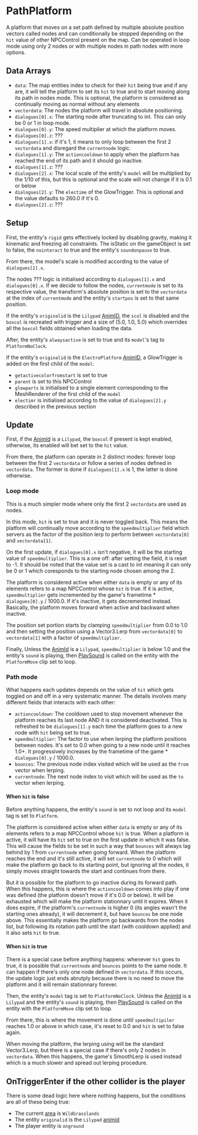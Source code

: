# PathPlatform
A platform that moves on a set path defined by multiple absolute position vectors called nodes and can conditionally be stopped depending on the `hit` value of other NPCControl present on the map. Can be operated in loop mode using only 2 nodes or with multiple nodes in path nodes with more options.

## Data Arrays
- `data`: The map entities index to check for their `hit` being true and if any are, it will tell the platform to set its `hit` to true and to start moving along its path in nodes mode. This is optional, the platform is considered as continually moving as normal without any elements
- `vectordata`: The nodes the platform will travel in absolute positioning.
- `dialogues[0].x`: The starting node after truncating to int. This can only be 0 or 1 in loop mode.
- `dialogues[0].y`: The speed multiplier at which the platform moves.
- `dialogues[0].z`: ???
- `dialogues[1].x`: if it's 1, it means to only loop between the first 2 `vectordata` and disregard the `currentnode` logic.
- `dialogues[1].y`: The `actioncooldown` to apply when the platform has reached the end of its path and it should go inactive.
- `dialogues[1].z`: ???
- `dialogues[2].x`: The local scale of the entity's `model` will be multiplied by the 1/10 of this, but this is optional and the scale will not change if it is 0.1 or below
- `dialogues[2].y`: The `electime` of the GlowTrigger. This is optional and the value defaults to 260.0 if it's 0.
- `dialogues[2].z`: ???

## Setup
First, the entity's `rigid` gets effectively locked by disabling gravity, making it kinematic and freezing all constraints. The isStatic on the gameObject is set to false, the `nointeract` to true and the entity's `soundonpause` to true.

From there, the model's scale is modified according to the value of `dialogues[2].x`.

The nodes ??? logic is initialised according to `dialogues[1].x` and `dialogues[0].x`. If we decide to follow the nodes, `currentmode` is set to its respective value, the transform's absolute position is set to the `vectordata` at the index of `currentmode` and the entity's `startpos` is set to that same position.

If the entity's `originalid` is the `Lilypad` [AnimID](../../../Enums%20and%20IDs/AnimIDs.md), the `scol` is disabled and the `boxcol` is recreated with trigger and a size of (5.0, 1.0, 5.0) which overrides all the `boxcol` fields obtained when loading the data.

After, the entity's `alwaysactive` is set to true and its `model`'s tag to `PlatformNoClock`.

If the entity's `originalid` is the `ElectroPlatform` [AnimID](../../../Enums%20and%20IDs/AnimIDs.md), a GlowTrigger is added on the first child of the `model`:
- `getactivecolorfromstart` is set to true
- `parent` is set to this NPCControl
- `glowparts` is initialised to a single element corresponding to the MeshRenderer of the first child of the `model`
- `electimr` is initialised according to the value of `dialogues[2].y` described in the previous section

## Update
First, if the [AnimId](../../../Enums%20and%20IDs/AnimIDs.md) is a `Lilypad`, the `boxcol` if present is kept enabled, otherwise, its enabled will bet set to the `hit` value.

From there, the platform can operate in 2 distinct modes: forever loop between the first 2 `vectordata` or follow a series of nodes defined in `vectordata`. The former is done if `dialogues[1].x` is 1, the latter is done otherwise.

### Loop mode
This is a much simpler mode where only the first 2 `vectordata` are used as nodes.

In this mode, `hit` is set to true and it is never toggled back. This means the platform will continually move according to the `speedmultiplier` field which servers as the factor of the position lerp to perform between `vectordata[0]` and `vectordata[1]`.

On the first update, if `dialogues[0].x` isn't negative, it will be the starting value of `speedmultiplier`. This is a one off: after setting the field, it is reset to -1. It should be noted that the value set is a cast to int meaning it can only be 0 or 1 which coresponds to the starting node chosen among the 2.

The platform is considered active when either `data` is empty or any of its elements refers to a map NPCControl whose `hit` is true. If it is active, `speedmultiplier` gets incremented by the game's frametime * `dialogues[0].y` / 1000.0. If it's inactive, it gets decremented instead. Basically, the platform moves forward when active and backward when inactive.

The position set portion starts by clamping `speedmultiplier` from 0.0 to 1.0 and then setting the position using a Vector3.Lerp from `vectordata[0]` to `vectordata[1]` with a factor of `speedmultiplier`.

Finally, Unless the [AnimId](../../../Enums%20and%20IDs/AnimIDs.md) is a `Lilypad`, `speedmultiplier` is below 1.0 and the entity's `sound` is playing, then [PlaySound](../../EntityControl/EntityControl%20Methods.md#PlaySound) is called on the entity with the `PlatformMove` clip set to loop.

### Path mode
What happens each updates depends on the value of `hit` which gets toggled on and off in a very systematic manner. The details involves many different fields that interacts with each other:
- `actioncooldown`: The cooldown used to stop movement whenever the platform reaches its last node AND it is considered deactivated. This is refreshed to be `dialogues[1].y` each time the platform goes to a new node with `hit` being set to true.
- `speedmultiplier`: The factor to use when lerping the platform positions between nodes. It's set to 0.0 when going to a new node until it reaches 1.0+. It progressively increases by the frametime of the game * `dialogues[0].y` / 1000.0.
- `bounces`: The previous node index visited which will be used as the `from` vector when lerping.
- `currentnode`: The next node index to visit which will be used as the `to` vector when lerping.

#### When `hit` is false
Before anything happens, the entity's `sound` is set to not loop and its `model` tag is set to `Platform`.

The platform is considered active when either `data` is empty or any of its elements refers to a map NPCControl whose `hit` is true. When a platform is active, it will have its `hit` set to true on the first update in which it was false. This will cause the fields to be set in such a way that `bounces` will always lag behind by 1 from `currentnode` when going forward. When the platform reaches the end and it's still active, it will set `currentnode` to 0 which will make the platform go back to its starting point, but ignoring all the nodes, it simply moves straight towards the start and continues from there.

But it is possible for the platform to go inactive during its forward path. When this happens, this is where the `actioncooldown` comes into play if one was defined (the platform doesn't move if it's 0.0 or below). It will be exhausted which will make the platform stationnary until it expires. When it does expire, if the platform's `currentnode` is higher 0 (its angles wasn't the starting ones already), it will decrement it, but have `bounces` be one node above. This essentially makes the platform go backwards from the nodes list, but following its rotation path until the start (with cooldown applied) and it also sets `hit` to true.

#### When `hit` is true
There is a special case before anything happens: whenever `hit` goes to true, it is possible that `currentnode` and `bounces` points to the same node. It can happen if there's only one node defined in `vectordata`. If this occurs, the update logic just ends abrutply because there is no need to move the platform and it will remain stationnary forever.

Then, the entity's `model` tag is set to `PlatformNoClock`. Unless the [AnimId](../../../Enums%20and%20IDs/AnimIDs.md) is a `Lilypad` and the entity's `sound` is playing, then [PlaySound](../../EntityControl/EntityControl%20Methods.md#PlaySound) is called on the entity with the `PlatformMove` clip set to loop.

From there, this is where the movement is done until `speedmultipiler` reaches 1.0 or above in which case, it's reset to 0.0 and `hit` is set to false again.

When moving the platform, the lerping using will be the standard Vector3.Lerp, but there is a special case if there's only 2 nodes in `vectordata`. When this happens, the game's SmoothLerp is used instead which is a much slower and spread out lerping procedure.

## OnTriggerEnter if the other collider is the player
There is some dead logic here where nothing happens, but the conditions are all of these being true:
- The current [area](../../../Enums%20and%20IDs/librarystuff/Areas.md) is `WildGrasslands`
- The entity `originalid` is the `Lilypad` [animid](../../../Enums%20and%20IDs/AnimIDs.md)
- The player entity is `onground`
